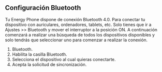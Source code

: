 ## Configuración Bluetooth

Tu Energy Phone dispone de conexión Bluetooth 4.0. Para conectar tu dispositivo con auriculares, ordenadores, tablets,
etc. Solo tienes que ir a Ajustes >> Bluetooth y mover el interruptor a la posición ON. A continuación comenzará a
realizar una búsqueda de todos los dispositivos disponibles y solo tendrás que seleccionar uno para comenzar a
realizar la conexión.


1. Bluetooth.
2. Habilita la casilla Bluetooth.
3. Selecciona el dispositivo al cual quieras conectarte.
4. Acepta la solicitud de sincronización.
